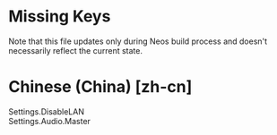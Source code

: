 # Missing Keys
Note that this file updates only during Neos build process and doesn't necessarily reflect the current state.

# Chinese (China) [zh-cn]
Settings.DisableLAN  
Settings.Audio.Master  


